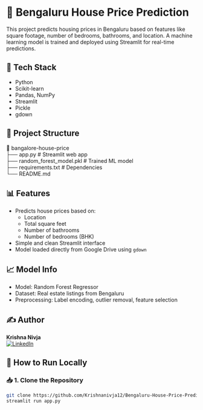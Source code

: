 # 🏡 Bengaluru House Price Prediction

This project predicts housing prices in Bengaluru based on features like square footage, number of bedrooms, bathrooms, and location. A machine learning model is trained and deployed using Streamlit for real-time predictions.

## 🔧 Tech Stack


- Python  
- Scikit-learn  
- Pandas, NumPy  
- Streamlit  
- Pickle  
- gdown  

## 📁 Project Structure

📁 bangalore-house-price<br>
├── app.py # Streamlit web app<br>
├── random_forest_model.pkl # Trained ML model<br>
├── requirements.txt # Dependencies<br>
└── README.md

## 📊 Features

- Predicts house prices based on:
  - Location
  - Total square feet
  - Number of bathrooms
  - Number of bedrooms (BHK)
- Simple and clean Streamlit interface
- Model loaded directly from Google Drive using `gdown`

## 📈 Model Info

- Model: Random Forest Regressor  
- Dataset: Real estate listings from Bengaluru  
- Preprocessing: Label encoding, outlier removal, feature selection

## ✍️ Author

**Krishna Nivja**  
[![LinkedIn](https://img.shields.io/badge/LinkedIn-Connect-blue?style=flat&logo=linkedin)](https://www.linkedin.com/in/krishnanivja/)


## 🚀 How to Run Locally

### 📥 1. Clone the Repository
```bash
git clone https://github.com/Krishnanivja12/Bengaluru-House-Price-Predictor.git
streamlit run app.py

